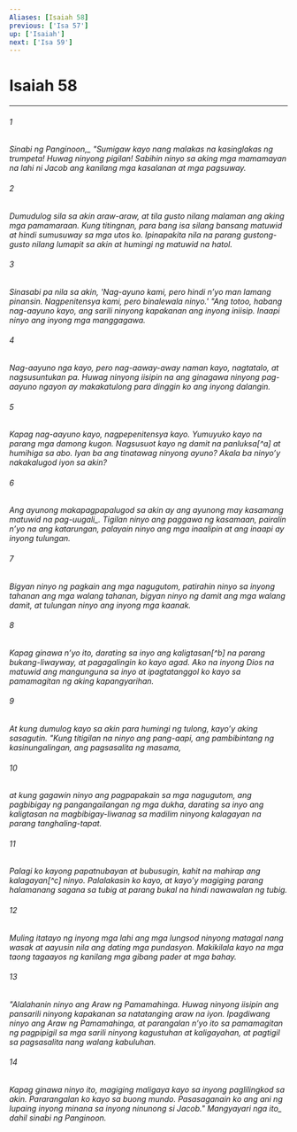 ```yaml
---
Aliases: [Isaiah 58]
previous: ['Isa 57']
up: ['Isaiah']
next: ['Isa 59']
---
```

# Isaiah 58

***






















###### 1 










<i class="trans-change">Sinabi ng Panginoon,_ "Sumigaw kayo nang malakas na kasinglakas ng trumpeta! Huwag ninyong pigilan! Sabihin ninyo sa aking mga mamamayan na lahi ni Jacob ang kanilang mga kasalanan at mga pagsuway. 





















###### 2 










Dumudulog sila sa akin araw-araw, at tila gusto nilang malaman ang aking mga pamamaraan. Kung titingnan, para bang isa silang bansang matuwid at hindi sumusuway sa mga utos ko. Ipinapakita nila na parang gustong-gusto nilang lumapit sa akin at humingi ng matuwid na hatol. 





















###### 3 










Sinasabi pa nila sa akin, 'Nag-ayuno kami, pero hindi nʼyo man lamang pinansin. Nagpenitensya kami, pero binalewala ninyo.' "Ang totoo, habang nag-aayuno kayo, ang sarili ninyong kapakanan ang inyong iniisip. Inaapi ninyo ang inyong mga manggagawa. 





















###### 4 










Nag-aayuno nga kayo, pero nag-aaway-away naman kayo, nagtatalo, at nagsusuntukan pa. Huwag ninyong iisipin na ang ginagawa ninyong pag-aayuno ngayon ay makakatulong para dinggin ko ang inyong dalangin. 





















###### 5 










Kapag nag-aayuno kayo, nagpepenitensya kayo. Yumuyuko kayo na parang mga damong kugon. Nagsusuot kayo ng damit na panluksa[^a] at humihiga sa abo. Iyan ba ang tinatawag ninyong ayuno? Akala ba ninyoʼy nakakalugod iyon sa akin? 





















###### 6 










Ang ayunong makapagpapalugod sa akin ay ang ayunong <i class="trans-change">may kasamang matuwid na pag-uugali_. Tigilan ninyo ang paggawa ng kasamaan, pairalin nʼyo na ang katarungan, palayain ninyo ang mga inaalipin at ang inaapi ay inyong tulungan. 





















###### 7 










Bigyan ninyo ng pagkain ang mga nagugutom, patirahin ninyo sa inyong tahanan ang mga walang tahanan, bigyan ninyo ng damit ang mga walang damit, at tulungan ninyo ang inyong mga kaanak. 





















###### 8 










Kapag ginawa nʼyo ito, darating sa inyo ang kaligtasan[^b] na parang bukang-liwayway, at pagagalingin ko kayo agad. Ako na inyong Dios na matuwid ang mangunguna sa inyo at ipagtatanggol ko kayo sa pamamagitan ng aking kapangyarihan. 





















###### 9 










At kung dumulog kayo sa akin para humingi ng tulong, kayoʼy aking sasagutin. "Kung titigilan na ninyo ang pang-aapi, ang pambibintang ng kasinungalingan, ang pagsasalita ng masama, 





















###### 10 










at kung gagawin ninyo ang pagpapakain sa mga nagugutom, ang pagbibigay ng pangangailangan ng mga dukha, darating sa inyo ang kaligtasan na magbibigay-liwanag sa madilim ninyong kalagayan na parang tanghaling-tapat. 





















###### 11 










Palagi ko kayong papatnubayan at bubusugin, kahit na mahirap ang kalagayan[^c] ninyo. Palalakasin ko kayo, at kayoʼy magiging parang halamanang sagana sa tubig at parang bukal na hindi nawawalan ng tubig. 





















###### 12 










Muling itatayo ng inyong mga lahi ang mga lungsod ninyong matagal nang wasak at aayusin nila ang dating mga pundasyon. Makikilala kayo na mga taong tagaayos ng kanilang mga gibang pader at mga bahay. 





















###### 13 










"Alalahanin ninyo ang Araw ng Pamamahinga. Huwag ninyong iisipin ang pansarili ninyong kapakanan sa natatanging araw na iyon. Ipagdiwang ninyo ang Araw ng Pamamahinga, at parangalan nʼyo ito sa pamamagitan ng pagpipigil sa mga sarili ninyong kagustuhan at kaligayahan, at pagtigil sa pagsasalita nang walang kabuluhan. 





















###### 14 










Kapag ginawa ninyo ito, magiging maligaya kayo sa inyong paglilingkod sa akin. Pararangalan ko kayo sa buong mundo. Pasasaganain ko ang ani ng lupaing inyong minana sa inyong ninunong si Jacob." <i class="trans-change">Mangyayari nga ito_ dahil sinabi ng Panginoon.
